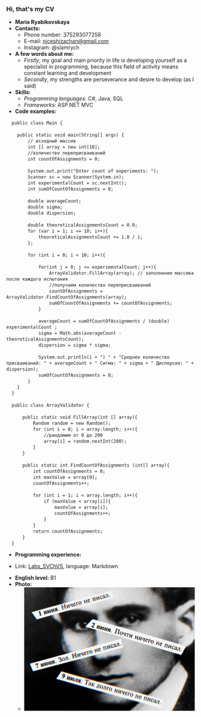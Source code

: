 ### Hi, that's my CV
* __Maria Ryabikovskaya__
* __Contacts:__
  + Phone number: 375293077258
  + E-mail: niceshizachan@gmail.com
  + Instagram: @slamrych
* __A few words about me:__
  + _Firstly_, my goal and main priority in life is developing yourself as a specialist in programming, because this field of activity means constant learning and development
  + _Secondly_, my strengths are perseverance and desire to develop (as I said)
* __Skills:__
  + _Programming languages_: C#, Java, SQL
  + _Frameworks:_ ASP.NET MVC
* __Code examples:__
```
  public class Main {

    public static void main(String[] args) {
        // исходный массив
        int [] array = new int[10];
        //количество переприсваиваний
        int countOfAssignments = 0;

        System.out.print("Enter count of experiments: ");
        Scanner sc = new Scanner(System.in);
        int experimentalCount = sc.nextInt();
        int sumOfCountOfAssignments = 0;

        double averageCount;
        double sigma;
        double dispersion;

        double theoreticalAssignmentsCount = 0.0;
        for (var i = 1; i <= 10; i++){
            theoreticalAssignmentsCount += 1.0 / i;
        };

        for (int i = 0; i < 10; i++){

            for(int j = 0; j <= experimentalCount; j++){
                ArrayValidator.FillArray(array); // заполнение массива после каждого испытания
                //получаем количество переприсваиваний
                countOfAssignments = ArrayValidator.FindCountOfAssignments(array);
                sumOfCountOfAssignments += countOfAssignments;
            }

            averageCount = sumOfCountOfAssignments / (double) experimentalCount ;
            sigma = Math.abs(averageCount - theoreticalAssignmentsCount);
            dispersion = sigma * sigma;

            System.out.println(i + ") " + "Среднее количество присваиваний: " + averageCount + " Сигма: " + sigma + " Дисперсия: " + dispersion);
            sumOfCountOfAssignments = 0;
        }
    }
  }

  public class ArrayValidator {

      public static void FillArray(int [] array){
          Random random = new Random();
          for (int i = 0; i < array.length; i++){
              //рандомим от 0 до 200
              array[i] = random.nextInt(200);
          }
      }

      public static int FindCountOfAssignments (int[] array){
          int countOfAssignments = 0;
          int maxValue = array[0];
          countOfAssignments++;

          for (int i = 1; i < array.length; i++){
              if (maxValue < array[i]){
                  maxValue = array[i];
                  countOfAssignments++;
              }
          }
          return countOfAssignments;
      }
  }
```
* __Programming experience:__
+ Link: [Labs_SVChVS](https://github.com/slamry/Labs_SVChVS), language: Markdown
* __English level:__ B1
* __Photo:__
  + ![photo](/img/1.jpg)
